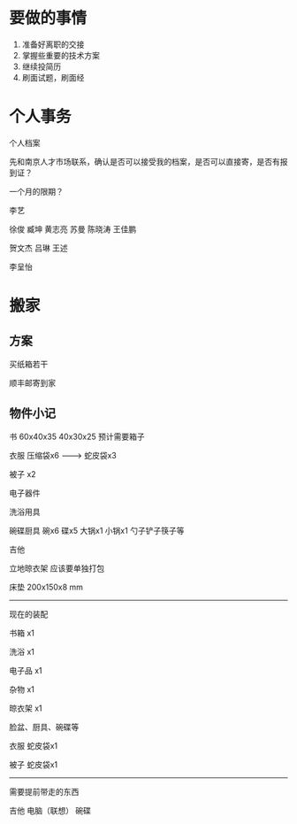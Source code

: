 # 要做的事情

1. 准备好离职的交接
2. 掌握些重要的技术方案
3. 继续投简历
4. 刷面试题，刷面经





# 个人事务

个人档案

先和南京人才市场联系，确认是否可以接受我的档案，是否可以直接寄，是否有报到证？

一个月的限期？







李艺

徐俊	臧坤	黄志亮	苏曼	陈晓涛	王佳鹏

贺文杰	吕琳	王述

李呈怡



# 搬家

## 方案

买纸箱若干

顺丰邮寄到家

## 物件小记

书				60x40x35	40x30x25	预计需要箱子

衣服			压缩袋x6	---> 蛇皮袋x3

被子			x2

电子器件	

洗浴用具	

碗碟厨具	碗x6   碟x5	大锅x1	小锅x1	勺子铲子筷子等

吉他

立地晾衣架	应该要单独打包

床垫		200x150x8 mm

---

现在的装配

书箱	x1

洗浴	x1

电子品	x1

杂物	x1

晾衣架	x1

脸盆、厨具、碗碟等

衣服	蛇皮袋x1

被子	蛇皮袋x1



---

需要提前带走的东西

吉他	电脑（联想）	碗碟
